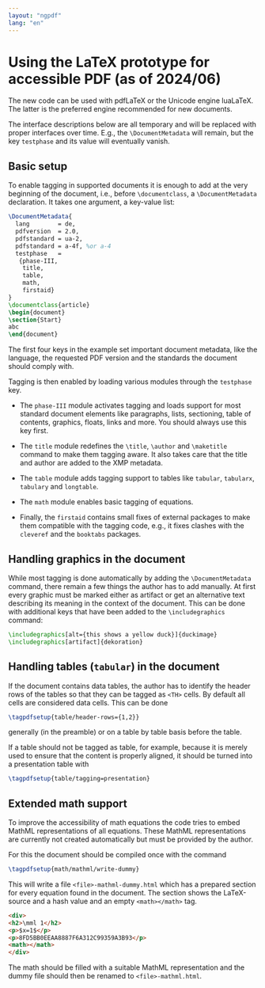 ```yaml
---
layout: "ngpdf"
lang: "en"
---
```

# Using the LaTeX prototype for accessible PDF (as of 2024/06)

The new code can be used with pdfLaTeX or the Unicode engine
luaLaTeX. The latter is the preferred engine recommended for new
documents.

The interface descriptions below are all temporary and will be replaced
with proper interfaces over time. E.g., the `\DocumentMetadata` will remain, but
the key `testphase` and its value will eventually vanish.

## Basic setup

To enable tagging in supported documents it is enough to add at the
very beginning of the document, i.e., before `\documentclass`, a
`\DocumentMetadata` declaration. It takes one argument, a key-value
list:
```latex
\DocumentMetadata{
  lang        = de,
  pdfversion  = 2.0,
  pdfstandard = ua-2,
  pdfstandard = a-4f, %or a-4
  testphase   = 
   {phase-III,
    title,
    table,
    math,
    firstaid}  
}
\documentclass{article}
\begin{document}
\section{Start}
abc
\end{document}
```
The first four keys in the example set important document metadata,
like the language, the requested PDF version and the standards the
document should comply with.

Tagging is then enabled by loading various modules through the
`testphase` key.

- The `phase-III` module activates tagging and loads support for most
  standard document elements like paragraphs, lists, sectioning, table
  of contents, graphics, floats, links and more. You should always use
  this key first.
- The `title` module redefines the `\title`, `\author`
  and `\maketitle` command to make them tagging aware. It also takes
  care that the title and author are added to the XMP metadata.

- The `table` module adds tagging support to tables like `tabular`,
  `tabularx`, `tabulary` and `longtable`. 
-  The `math` module enables basic tagging of equations.
- Finally, the `firstaid` contains small fixes of
  external packages to make them compatible with the tagging code, e.g.,
  it fixes clashes with the `cleveref` and the `booktabs`
  packages.


## Handling graphics in the document

While most tagging is done automatically by adding the
`\DocumentMetadata` command, there remain a few things the author
has to add manually. At first every graphic must be marked either as
artifact or get an alternative text describing its meaning in the
context of the document. This can be done with additional keys that
have been added to the `\includegraphics` command:

```latex
\includegraphics[alt={this shows a yellow duck}]{duckimage}
\includegraphics[artifact]{dekoration}
```

## Handling tables (`tabular`) in the document

If the document contains data tables, the author has to identify the
header rows of the tables so that they can be tagged as `<TH>`
cells. By default all cells are considered data cells. This can be done
```latex
\tagpdfsetup{table/header-rows={1,2}}
```
generally (in the preamble) or on a table by table basis before the table.

If a table should not be tagged as table, for example, because it is
merely used to ensure that the content is properly aligned, it should
be turned into a presentation table with
```latex
\tagpdfsetup{table/tagging=presentation}
```

## Extended math support

To improve the accessibility of math equations the code tries to embed
MathML representations of all equations. These MathML representations
are currently not created automatically but must be provided by the
author.

For this the document should be compiled once with the command
```latex
\tagpdfsetup{math/mathml/write-dummy}
```

This will write a file `<file>-mathml-dummy.html` which has a
prepared section for every equation found in the document. The section
shows the LaTeX-source and a hash value and an empty
`<math></math>` tag.
```HTML
<div>
<h2>\mml 1</h2>
<p>$x=1$</p>
<p>8FD5BB0EEAA8887F6A312C99359A3B93</p>
<math></math>
</div>
```
The math should be filled with a suitable MathML representation and
the dummy file should then be renamed to `<file>-mathml.html`.

